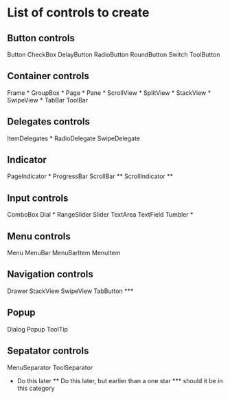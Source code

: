 # List of controls to create

## Button controls
Button
CheckBox
DelayButton
RadioButton
RoundButton
Switch
ToolButton

## Container controls
Frame *
GroupBox *
Page *
Pane *
ScrollView *
SplitView *
StackView *
SwipeView *
TabBar
ToolBar

## Delegates controls
ItemDelegates *
RadioDelegate
SwipeDelegate

## Indicator
PageIndicator *
ProgressBar
ScrollBar **
ScrollIndicator **

## Input controls
ComboBox
Dial *
RangeSlider
Slider
TextArea
TextField
Tumbler *

## Menu controls
Menu
MenuBar
MenuBarItem
MenuItem


## Navigation controls
Drawer
StackView
SwipeView
TabButton ***


## Popup
Dialog
Popup
ToolTip


## Sepatator controls
MenuSeparator
ToolSeparator

* Do this later
** Do this later, but earlier than a one star
*** should it be in this category
